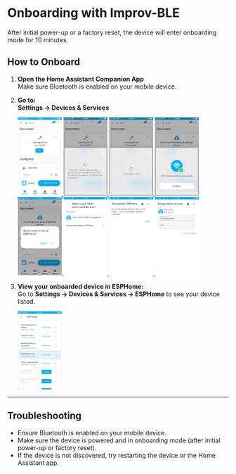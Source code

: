# Onboarding with Improv-BLE

After initial power-up or a factory reset, the device will enter onboarding mode for 10 minutes.

## How to Onboard

1. **Open the Home Assistant Companion App**  
   Make sure Bluetooth is enabled on your mobile device.

2. **Go to:**  
   **Settings → Devices & Services**

   <a href="onboarding/rowi-mobile-ble-1.png">
     <img src="onboarding/rowi-mobile-ble-1.png" alt="Onboarding step 1" width="100">
   </a>
   <a href="onboarding/rowi-mobile-ble-2.png">
     <img src="onboarding/rowi-mobile-ble-2.png" alt="Onboarding step 2" width="100">
   </a>
   <a href="onboarding/rowi-mobile-ble-3.png">
     <img src="onboarding/rowi-mobile-ble-3.png" alt="Onboarding step 3" width="100">
   </a>
   <a href="onboarding/rowi-mobile-ble-4.png">
     <img src="onboarding/rowi-mobile-ble-4.png" alt="Onboarding step 4" width="100">
   </a>
   <a href="onboarding/rowi-mobile-ble-5.png">
     <img src="onboarding/rowi-mobile-ble-5.png" alt="Onboarding step 5" width="100">
   </a>
   <a href="onboarding/rowi-mobile-ble-6.png">
     <img src="onboarding/rowi-mobile-ble-6.png" alt="Onboarding step 6" width="100">
   </a>
   <a href="onboarding/rowi-mobile-ble-7.png">
     <img src="onboarding/rowi-mobile-ble-7.png" alt="Onboarding step 7" width="100">
   </a>
   <a href="onboarding/rowi-mobile-ble-8.png">
     <img src="onboarding/rowi-mobile-ble-8.png" alt="Onboarding step 8" width="100">
   </a>

3. **View your onboarded device in ESPHome:**  
   Go to **Settings → Devices & Services → ESPHome** to see your device listed.

   <a href="onboarding/rowi-mobile-ble-9.png">
     <img src="onboarding/rowi-mobile-ble-9.png" alt="Onboarding step 9" width="100">
   </a>

---

## Troubleshooting

- Ensure Bluetooth is enabled on your mobile device.
- Make sure the device is powered and in onboarding mode (after initial power-up or factory reset).
- If the device is not discovered, try restarting the device or the Home Assistant app.



